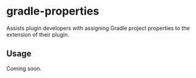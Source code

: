 # gradle-properties
Assists plugin developers with assigning Gradle project properties to the extension of their plugin.

## Usage

Coming soon.

